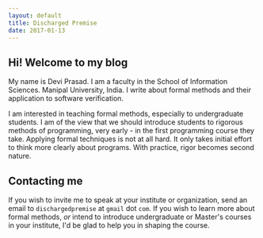 ```yaml
---
layout: default
title: Discharged Premise
date: 2017-01-13
---
```


## Hi! Welcome to my blog

My name is Devi Prasad. I am a faculty in the School of Information Sciences. Manipal University, India. I write about formal methods and their application to software verification. 


I am interested in teaching formal methods, especially to undergraduate students. I am of the view that we should introduce students to rigorous methods of programming, very early - in the first programming course they take. Applying formal techniques is not at all hard. It only takes initial effort to think more clearly about programs. With practice, rigor becomes second nature.


## Contacting me
If you wish to invite me to speak at your institute or organization, send an email to `dischargedpremise` at `gmail` dot `com`. If you wish to learn more about formal methods, *or* intend to introduce undergraduate or Master's courses in your institute, I'd be glad to help you in shaping the course.

